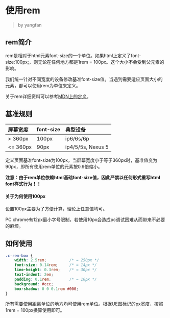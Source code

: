 # 使用rem
> by yangfan


## rem简介

rem是相对于html元素font-size的一个单位。如果html上定义了font-size:100px;，则无论在任何地方都是1rem = 100px。这个大小不会受到父元素的影响。

我们统一针对不同宽度的设备修改基准font-size值。当遇到需要适应页面大小的元素，都可以使用rem为单位来定义。

关于rem详细资料可以参考[MDN上的定义](https://developer.mozilla.org/en-US/docs/Web/CSS/length)。


## 基准规则

| 屏幕宽度  | font-size | 典型设备          |
|:----------|:----------|:------------------|
| > 360px   | 100px     | ip6/6s/6p         |
| <= 360px  | 90px      | ip4/5/5s, Nexus 5 |

定义页面基准font-size为100px，当屏幕宽度小于等于360px时，基准值变为90px，即所有使用rem单位的元素按0.9倍缩小。

**注意：由于rem单位依赖html基础font-size值，因此严禁以任何形式重写html font样式行为！！**

#### 关于为何使用100px

设置100px主要为了方便计算，理论上任意值均可。

PC chrome有12px最小字号限制，若使用10px会造成pc调试困难从而带来不必要的麻烦。


## 如何使用

``` css
.c-rem-box {
    width: 2.5rem;          /* = 250px */
    font-size: 0.14rem;     /* = 14px */
    line-height: 0.3rem;    /* = 30px */
    text-indent: 2em;
    padding: 0.1rem;        /* = 10px */
    background: #ccc;
    box-shadow: 0 0 0.1rem #000;
}
```

所有需要使用距离单位的地方均可使用rem单位。根据UE图标记的px宽度，按照1rem = 100px换算使用即可。